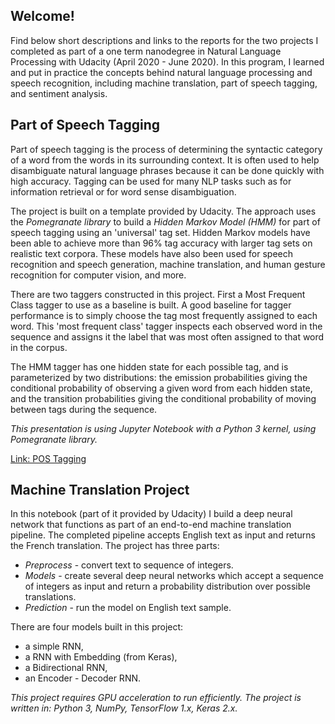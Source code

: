 ## Welcome!
Find below short descriptions and links to the reports for the two projects I completed as part of a one term nanodegree in Natural Language Processing with Udacity (April 2020 - June 2020). In this program, I learned and put in practice the concepts behind natural
language processing and speech recognition, including machine translation, part of speech tagging, and
sentiment analysis. 

## Part of Speech Tagging

Part of speech tagging is the process of determining the syntactic category of a word from the words in its surrounding context. It is often used to help disambiguate natural language phrases because it can be done quickly with high accuracy. Tagging can be used for many NLP tasks such as for information retrieval or for word sense disambiguation.

The project is built on a template provided by Udacity. The approach uses the _Pomegranate library_ to build a _Hidden Markov Model (HMM)_ for part of speech tagging using an 'universal' tag set. Hidden Markov models have been able to achieve more than 96% tag accuracy with larger tag sets on realistic text corpora. These models have also been used for speech recognition and speech generation, machine translation, and human gesture recognition for computer vision, and more.

There are two taggers constructed in this project. First a Most Frequent Class tagger to use as a baseline is built. A good baseline for tagger performance is to simply choose the tag most frequently assigned to each word. This 'most frequent class' tagger inspects each observed word in the sequence and assigns it the label that was most often assigned to that word in the corpus.

The HMM tagger has one hidden state for each possible tag, and is parameterized by two distributions: the emission probabilities giving the conditional probability of observing a given word from each hidden state, and the transition probabilities giving the conditional probability of moving between tags during the sequence.

_This presentation is using Jupyter Notebook with a Python 3 kernel, using Pomegranate library._

[Link: POS Tagging](http://htmlpreview.github.io/?https://github.com/SolanaO/Natural-Language-Processing/blob/master/dand.T1P1.Explore_Weather_Trends.html)


## Machine Translation Project

In this notebook (part of it provided by Udacity) I build a deep neural network that functions as part of an end-to-end machine translation pipeline. The completed pipeline accepts English text as input and returns the French translation. The project has three parts:

  - _Preprocess_ - convert text to sequence of integers.<br>
  - _Models_ - create several deep neural networks which accept a sequence of integers as input and return a probability distribution over possible translations.<br>
  - _Prediction_ - run the model on English text sample.

There are four models built in this project: 
- a simple RNN,
- a RNN with Embedding (from Keras),
- a Bidirectional RNN,
- an Encoder - Decoder RNN.

_This project requires GPU acceleration to run efficiently. The project is written in: Python 3, NumPy, TensorFlow 1.x, Keras 2.x._
